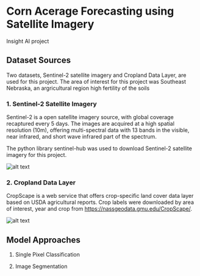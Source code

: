 # Corn Acerage Forecasting using Satellite Imagery
Insight AI project

## Dataset Sources

Two datasets, Sentinel-2 satellite imagery and Cropland Data Layer, are used for this project.
The area of interest for this project was Southeast Nebraska, an argricultural region  high fertility of the soils


### 1. Sentinel-2 Satellite Imagery

Sentinel-2 is a open satellite imagery source, with global coverage recaptured every 5 days. The images are acquired at a high spatial resolution (10m), offering multi-spectral data with 13 bands in the visible, near infrared, and short wave infrared part of the spectrum.

The python library sentinel-hub was used to download Sentinel-2 satellite imagery for this project.

![alt text]('https://github.com/sophiero/Insight/blob/master/notebooks/figures/satellite_sample.png')



### 2. Cropland Data Layer

CropScape is a web service that offers crop-specific land cover data layer based on USDA agricultural reports.
Crop labels were downloaded by area of interest, year and crop from https://nassgeodata.gmu.edu/CropScape/.

![alt text]('https://github.com/sophiero/Insight/blob/master/notebooks/figures/labels_sample.png')


## Model Approaches

1. Single Pixel Classification



2. Image Segmentation
